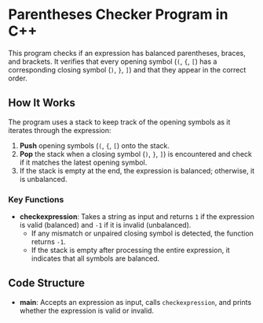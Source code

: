 # Parentheses Checker Program in C++

This program checks if an expression has balanced parentheses, braces, and brackets. It verifies that every opening symbol (`(`, `{`, `[`) has a corresponding closing symbol (`)`, `}`, `]`) and that they appear in the correct order.

## How It Works

The program uses a stack to keep track of the opening symbols as it iterates through the expression:
1. **Push** opening symbols (`(`, `{`, `[`) onto the stack.
2. **Pop** the stack when a closing symbol (`)`, `}`, `]`) is encountered and check if it matches the latest opening symbol.
3. If the stack is empty at the end, the expression is balanced; otherwise, it is unbalanced.

### Key Functions

- **checkexpression**: Takes a string as input and returns `1` if the expression is valid (balanced) and `-1` if it is invalid (unbalanced).
  - If any mismatch or unpaired closing symbol is detected, the function returns `-1`.
  - If the stack is empty after processing the entire expression, it indicates that all symbols are balanced.

## Code Structure

- **main**: Accepts an expression as input, calls `checkexpression`, and prints whether the expression is valid or invalid.

